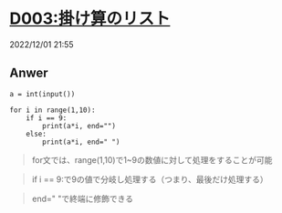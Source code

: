 # [D003:掛け算のリスト](https://paiza.jp/career/challenges/34/retry)
2022/12/01 21:55
## Anwer
    a = int(input())

    for i in range(1,10):
        if i == 9:
            print(a*i, end="")
        else:
            print(a*i, end=" ")
> for文では、range(1,10)で1~9の数値に対して処理をすることが可能

> if i == 9:で9の値で分岐し処理する（つまり、最後だけ処理する）

> end=" "で終端に修飾できる